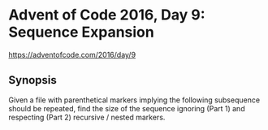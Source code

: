 # Advent of Code 2016, Day 9: Sequence Expansion

https://adventofcode.com/2016/day/9

## Synopsis

Given a file with parenthetical markers implying the following subsequence should be repeated, find the size of the sequence ignoring (Part 1) and respecting (Part 2) recursive / nested markers.
